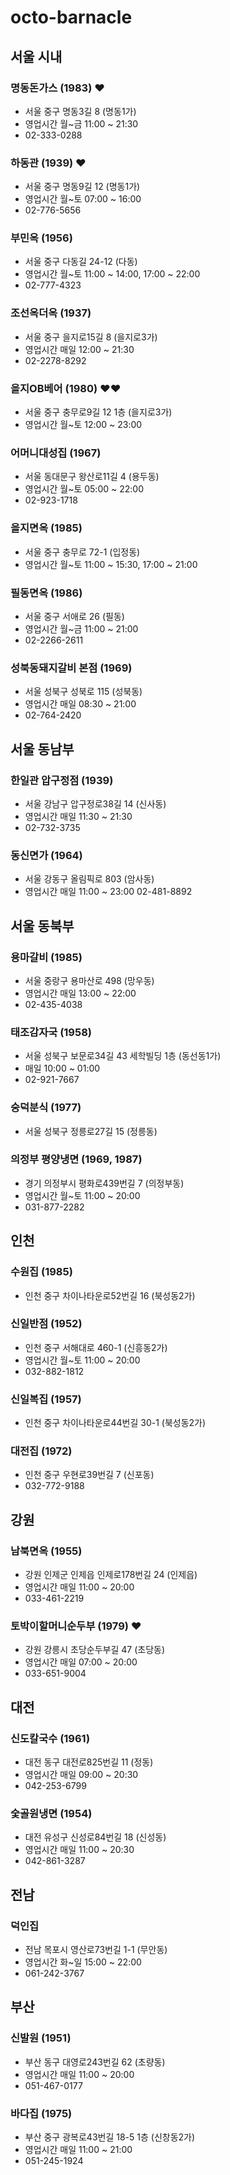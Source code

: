 # octo-barnacle

## 서울 시내

### 명동돈가스 (1983) ♥
- 서울 중구 명동3길 8 (명동1가)
- 영업시간 월~금 11:00 ~ 21:30
- 02-333-0288

### 하동관 (1939) ♥
- 서울 중구 명동9길 12 (명동1가)
- 영업시간 월~토 07:00 ~ 16:00
- 02-776-5656

### 부민옥 (1956)
- 서울 중구 다동길 24-12 (다동)
- 영업시간 월~토 11:00 ~ 14:00, 17:00 ~ 22:00
- 02-777-4323

### 조선옥더옥 (1937)
- 서울 중구 을지로15길 8 (을지로3가)
- 영업시간 매일 12:00 ~ 21:30
- 02-2278-8292

### 을지OB베어 (1980) ♥♥
- 서울 중구 충무로9길 12 1층 (을지로3가)
- 영업시간 월~토 12:00 ~ 23:00

### 어머니대성집 (1967)
- 서울 동대문구 왕산로11길 4 (용두동)
- 영업시간 월~토 05:00 ~ 22:00
- 02-923-1718

### 을지면옥 (1985)
- 서울 중구 충무로 72-1 (입정동)
- 영업시간 월~토 11:00 ~ 15:30, 17:00 ~ 21:00

### 필동면옥 (1986)
- 서울 중구 서애로 26 (필동)
- 영업시간 월~금 11:00 ~ 21:00
- 02-2266-2611

### 성북동돼지갈비 본점 (1969)
- 서울 성북구 성북로 115 (성북동)
- 영업시간 매일 08:30 ~ 21:00
- 02-764-2420

## 서울 동남부

### 한일관 압구정점 (1939)
- 서울 강남구 압구정로38길 14 (신사동)
- 영업시간 매일 11:30 ~ 21:30
- 02-732-3735

### 동신면가 (1964)
- 서울 강동구 올림픽로 803 (암사동)
- 영업시간 매일 11:00 ~ 23:00
02-481-8892

## 서울 동북부

### 용마갈비 (1985)
- 서울 중랑구 용마산로 498 (망우동)
- 영업시간 매일 13:00 ~ 22:00
- 02-435-4038

### 태조감자국 (1958)
- 서울 성북구 보문로34길 43 세학빌딩 1층 (동선동1가)
- 매일 10:00 ~ 01:00
- 02-921-7667

### 숭덕분식 (1977)
- 서울 성북구 정릉로27길 15 (정릉동)

### 의정부 평양냉면 (1969, 1987)
- 경기 의정부시 평화로439번길 7 (의정부동)
- 영업시간 월~토 11:00 ~ 20:00
- 031-877-2282

## 인천

### 수원집 (1985)
- 인천 중구 차이나타운로52번길 16 (북성동2가)

### 신일반점 (1952)
- 인천 중구 서해대로 460-1 (신흥동2가)
- 영업시간 월~토 11:00 ~ 20:00
- 032-882-1812

### 신일복집 (1957)
- 인천 중구 차이나타운로44번길 30-1 (북성동2가)

### 대전집 (1972)
- 인천 중구 우현로39번길 7 (신포동)
- 032-772-9188

## 강원

### 남북면옥 (1955)
- 강원 인제군 인제읍 인제로178번길 24 (인제읍)
- 영업시간 매일 11:00 ~ 20:00
- 033-461-2219

### 토박이할머니순두부 (1979) ♥
- 강원 강릉시 초당순두부길 47 (초당동)
- 영업시간 매일 07:00 ~ 20:00
- 033-651-9004

## 대전

### 신도칼국수 (1961)
- 대전 동구 대전로825번길 11 (정동)
- 영업시간 매일 09:00 ~ 20:30
- 042-253-6799

### 숯골원냉면 (1954)
- 대전 유성구 신성로84번길 18 (신성동)
- 영업시간 매일 11:00 ~ 20:30
- 042-861-3287

## 전남

### 덕인집
- 전남 목포시 영산로73번길 1-1 (무안동)
- 영업시간 화~일 15:00 ~ 22:00
- 061-242-3767

## 부산

### 신발원 (1951)
- 부산 동구 대영로243번길 62 (초량동)
- 영업시간 매일 11:00 ~ 20:00
- 051-467-0177

### 바다집 (1975)
- 부산 중구 광복로43번길 18-5 1층 (신창동2가)
- 영업시간 매일 11:00 ~ 21:00
- 051-245-1924
